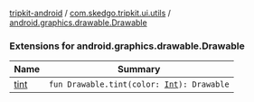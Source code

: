 [tripkit-android](../../index.md) / [com.skedgo.tripkit.ui.utils](../index.md) / [android.graphics.drawable.Drawable](./index.md)

### Extensions for android.graphics.drawable.Drawable

| Name | Summary |
|---|---|
| [tint](tint.md) | `fun Drawable.tint(color: `[`Int`](https://kotlinlang.org/api/latest/jvm/stdlib/kotlin/-int/index.html)`): Drawable` |
